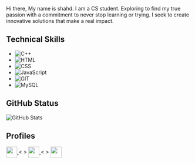 Hi there, My name is shahd. I am a CS student. Exploring to find my true passion with a commitment to never stop learning or trying. I seek to create innovative solutions that make a real impact.

## Technical Skills

- ![C++](https://img.shields.io/badge/C%2B%2B-00599C?style=for-the-badge&logo=c%2B%2B&logoColor=white) 
- ![HTML](https://img.shields.io/badge/HTML-E34F26?style=for-the-badge&logo=html5&logoColor=white)
- ![CSS](https://img.shields.io/badge/CSS-1572B6?style=for-the-badge&logo=css3&logoColor=white) 
- ![JavaScript](https://img.shields.io/badge/JavaScript-F7DF1E?style=for-the-badge&logo=javascript&logoColor=black) 
- ![GIT](https://img.shields.io/badge/GIT-F05032?style=for-the-badge&logo=git&logoColor=white)
- ![MySQL](https://img.shields.io/badge/MySQL-4479A1?style=for-the-badge&logo=mysql&logoColor=white)

  
## GitHub Status

![GitHub Stats](https://github-readme-stats.vercel.app/api?username=shahdgamall&show_icons=true&theme=dark)


## Profiles

<p align="left">
  <a href="https://www.linkedin.com/in/shahd-gamal1/" target="blank"><img align="center" src="https://raw.githubusercontent.com/rahuldkjain/github-profile-readme-generator/master/src/images/icons/Social/linked-in-alt.svg" height="30" width="30" />
  </a> <&nbsp>
  <a href="=https://codeforces.com/profile/shahdg" target="blank"><img align="center" src="https://raw.githubusercontent.com/rahuldkjain/github-profile-readme-generator/master/src/images/icons/Social/codeforces.svg" height="30" width="30" />
  </a> <&nbsp>
  <a href="https://leetcode.com/u/shahd_gamall/" target="blank"><img align="center" src="https://raw.githubusercontent.com/rahuldkjain/github-profile-readme-generator/master/src/images/icons/Social/leet-code.svg" height="30" width="30" />
  </a>
</p>
